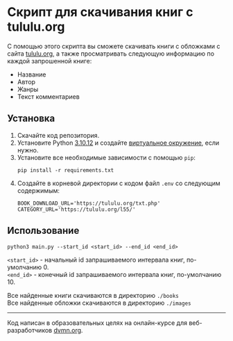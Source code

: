 # Скрипт для скачивания книг с tululu.org

С помощью этого скрипта вы сможете скачивать книги с обложками с сайта [tululu.org](https://tululu.org/), а также просматривать следующую информацию по каждой запрошенной книге:

* Название
* Автор
* Жанры
* Текст комментариев

## Установка

1. Скачайте код репозитория.
2. Установите Python [3.10.12](https://www.python.org/downloads/release/python-31012/) и создайте [виртуальное окружение](https://docs.python.org/3/library/venv.html), если нужно.
3. Установите все необходимые зависимости с помощью `pip`:
    ```shell
    pip install -r requirements.txt
    ```
4. Создайте в корневой директории с кодом файл `.env` со следующим содержимым:
    ```env
    BOOK_DOWNLOAD_URL='https://tululu.org/txt.php'
    CATEGORY_URL='https://tululu.org/l55/'
    ```

## Использование

```shell
python3 main.py --start_id <start_id> --end_id <end_id>
```

`<start_id>` - начальный id запрашиваемого интервала книг, по-умолчанию 0.<br>
`<end_id>` - конечный id запрашиваемого интервала книг, по-умолчанию 10.

Все найденные книги скачиваются в директорию `./books`<br>
Все найденные обложки скачиваются в директорию `./images`<br>

***

Код написан в образовательных целях на онлайн-курсе для веб-разработчиков [dvmn.org](https://dvmn.org/).